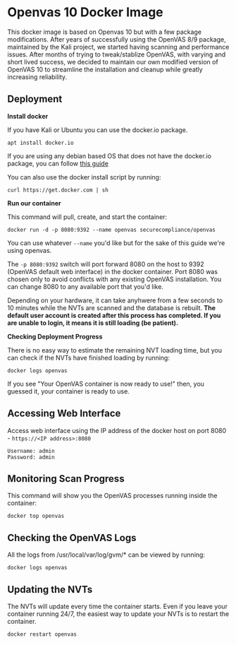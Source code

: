# Openvas 10 Docker Image

This docker image is based on Openvas 10 but with a few package modifications. After years of successfully using the OpenVAS 8/9 package, maintained by the Kali project, we started having scanning and performance issues. After months of trying to tweak/stablize OpenVAS, with varying and short lived success, we decided to maintain our own modified version of OpenVAS 10 to streamline the installation and cleanup while greatly increasing reliability.

## Deployment

**Install docker**

If you have Kali or Ubuntu you can use the docker.io package.
```
apt install docker.io
```

If you are using any debian based OS that does not have the docker.io package, you can follow [this guide](https://docs.docker.com/install/linux/docker-ce/debian/) 

You can also use the docker install script by running:
```
curl https://get.docker.com | sh
```

**Run our container**

This command will pull, create, and start the container:
```
docker run -d -p 8080:9392 --name openvas securecompliance/openvas
```
You can use whatever `--name` you'd like but for the sake of this guide we're using openvas.

The `-p 8080:9392` switch will port forward 8080 on the host to 9392 (OpenVAS default web interface) in the docker container. Port 8080 was chosen only to avoid conflicts with any existing OpenVAS installation. You can change 8080 to any available port that you'd like.

Depending on your hardware, it can take anyhwere from a few seconds to 10 minutes while the NVTs are scanned and the database is rebuilt. **The default user account is created after this process has completed. If you are unable to login, it means it is still loading (be patient).**

**Checking Deployment Progress**

There is no easy way to estimate the remaining NVT loading time, but you can check if the NVTs have finished loading by running:
```
docker logs openvas
```

If you see "Your OpenVAS container is now ready to use!" then, you guessed it, your container is ready to use.

## Accessing Web Interface

Access web interface using the IP address of the docker host on port 8080 - `https://<IP address>:8080`

```
Username: admin
Password: admin
```

## Monitoring Scan Progress

This command will show you the OpenVAS processes running inside the container:
```
docker top openvas
```

## Checking the OpenVAS Logs

All the logs from /usr/local/var/log/gvm/* can be viewed by running:
```
docker logs openvas
```

## Updating the NVTs

The NVTs will update every time the container starts. Even if you leave your container running 24/7, the easiest way to update your NVTs is to restart the container.
```
docker restart openvas
```
